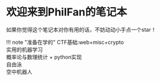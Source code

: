 # 欢迎来到PhilFan的笔记本

如果你觉得这个笔记本对你有用的话，不妨动动小手点一个star！

!!! note "准备在学的"
    CTF基础:web+misc+crypto<br>
    实用的机器学习<br>
    概率论与数理统计 + python实现<br>
    自由泳<br>
    空中机器人<br>
    
    
